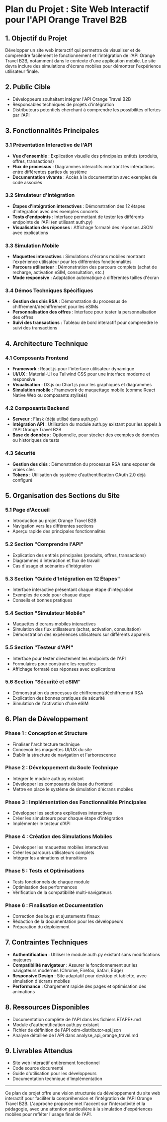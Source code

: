 # Plan du Projet : Site Web Interactif pour l'API Orange Travel B2B

## 1. Objectif du Projet

Développer un site web interactif qui permettra de visualiser et de comprendre facilement le fonctionnement et l'intégration de l'API Orange Travel B2B, notamment dans le contexte d'une application mobile. Le site devra inclure des simulations d'écrans mobiles pour démontrer l'expérience utilisateur finale.

## 2. Public Cible

- Développeurs souhaitant intégrer l'API Orange Travel B2B
- Responsables techniques de projets d'intégration
- Distributeurs potentiels cherchant à comprendre les possibilités offertes par l'API

## 3. Fonctionnalités Principales

### 3.1 Présentation Interactive de l'API

- **Vue d'ensemble** : Explication visuelle des principales entités (produits, offres, transactions)
- **Flux de processus** : Diagrammes interactifs montrant les interactions entre différentes parties du système
- **Documentation vivante** : Accès à la documentation avec exemples de code associés

### 3.2 Simulateur d'Intégration

- **Étapes d'intégration interactives** : Démonstration des 12 étapes d'intégration avec des exemples concrets
- **Tests d'endpoints** : Interface permettant de tester les différents endpoints de l'API (en utilisant auth.py)
- **Visualisation des réponses** : Affichage formaté des réponses JSON avec explications

### 3.3 Simulation Mobile

- **Maquettes interactives** : Simulations d'écrans mobiles montrant l'expérience utilisateur pour les différentes fonctionnalités 
- **Parcours utilisateur** : Démonstration des parcours complets (achat de recharge, activation eSIM, consultation, etc.)
- **Mode responsive** : Adaptation automatique à différentes tailles d'écran

### 3.4 Démos Techniques Spécifiques

- **Gestion des clés RSA** : Démonstration du processus de chiffrement/déchiffrement pour les eSIMs
- **Personnalisation des offres** : Interface pour tester la personnalisation des offres
- **Suivi des transactions** : Tableau de bord interactif pour comprendre le suivi des transactions

## 4. Architecture Technique

### 4.1 Composants Frontend

- **Framework** : React.js pour l'interface utilisateur dynamique
- **UI/UX** : Material-UI ou Tailwind CSS pour une interface moderne et responsive
- **Visualisation** : D3.js ou Chart.js pour les graphiques et diagrammes
- **Simulation mobile** : Framework de maquettage mobile (comme React Native Web ou composants stylisés)

### 4.2 Composants Backend

- **Serveur** : Flask (déjà utilisé dans auth.py)
- **Intégration API** : Utilisation du module auth.py existant pour les appels à l'API Orange Travel B2B
- **Base de données** : Optionnelle, pour stocker des exemples de données ou historiques de tests

### 4.3 Sécurité

- **Gestion des clés** : Démonstration du processus RSA sans exposer de vraies clés
- **Tokens** : Utilisation du système d'authentification OAuth 2.0 déjà configuré

## 5. Organisation des Sections du Site

### 5.1 Page d'Accueil
- Introduction au projet Orange Travel B2B
- Navigation vers les différentes sections
- Aperçu rapide des principales fonctionnalités

### 5.2 Section "Comprendre l'API"
- Explication des entités principales (produits, offres, transactions)
- Diagrammes d'interaction et flux de travail
- Cas d'usage et scénarios d'intégration

### 5.3 Section "Guide d'Intégration en 12 Étapes"
- Interface interactive présentant chaque étape d'intégration
- Exemples de code pour chaque étape
- Conseils et bonnes pratiques

### 5.4 Section "Simulateur Mobile"
- Maquettes d'écrans mobiles interactives
- Simulation des flux utilisateurs (achat, activation, consultation)
- Démonstration des expériences utilisateurs sur différents appareils

### 5.5 Section "Testeur d'API"
- Interface pour tester directement les endpoints de l'API
- Formulaires pour construire les requêtes
- Affichage formaté des réponses avec explications

### 5.6 Section "Sécurité et eSIM"
- Démonstration du processus de chiffrement/déchiffrement RSA
- Explication des bonnes pratiques de sécurité
- Simulation de l'activation d'une eSIM

## 6. Plan de Développement

### Phase 1 : Conception et Structure
- Finaliser l'architecture technique
- Concevoir les maquettes UI/UX du site
- Établir la structure de navigation et l'arborescence

### Phase 2 : Développement du Socle Technique
- Intégrer le module auth.py existant
- Développer les composants de base du frontend
- Mettre en place le système de simulation d'écrans mobiles

### Phase 3 : Implémentation des Fonctionnalités Principales
- Développer les sections explicatives interactives
- Créer les simulateurs pour chaque étape d'intégration
- Implémenter le testeur d'API

### Phase 4 : Création des Simulations Mobiles
- Développer les maquettes mobiles interactives
- Créer les parcours utilisateurs complets
- Intégrer les animations et transitions

### Phase 5 : Tests et Optimisations
- Tests fonctionnels de chaque module
- Optimisation des performances
- Vérification de la compatibilité multi-navigateurs

### Phase 6 : Finalisation et Documentation
- Correction des bugs et ajustements finaux
- Rédaction de la documentation pour les développeurs
- Préparation du déploiement

## 7. Contraintes Techniques

- **Authentification** : Utiliser le module auth.py existant sans modifications majeures
- **Compatibilité navigateur** : Assurer le fonctionnement sur les navigateurs modernes (Chrome, Firefox, Safari, Edge)
- **Responsive Design** : Site adaptatif pour desktop et tablette, avec simulation d'écrans mobiles
- **Performance** : Chargement rapide des pages et optimisation des animations

## 8. Ressources Disponibles

- Documentation complète de l'API dans les fichiers ETAPE*.md
- Module d'authentification auth.py existant
- Fichier de définition de l'API odm-distributor-api.json
- Analyse détaillée de l'API dans analyse_api_orange_travel.md

## 9. Livrables Attendus

- Site web interactif entièrement fonctionnel
- Code source documenté
- Guide d'utilisation pour les développeurs
- Documentation technique d'implémentation

---

Ce plan de projet offre une vision structurée du développement du site web interactif pour faciliter la compréhension et l'intégration de l'API Orange Travel B2B. L'approche proposée met l'accent sur l'interactivité et la pédagogie, avec une attention particulière à la simulation d'expériences mobiles pour refléter l'usage final de l'API.
